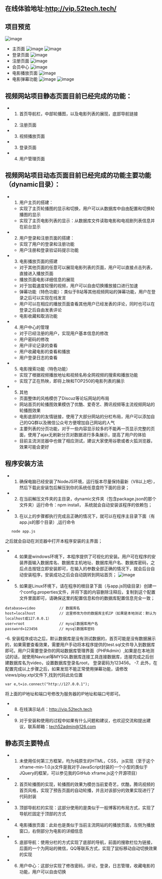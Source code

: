 ﻿## 在线体验地址:http://vip.52tech.tech/
## 项目预览
![image](https://github.com/xiugangzhang/vip.github.io/blob/master/static/images/preview.gif)
- 主页面
![image](https://github.com/xiugangzhang/vip.github.io/blob/master/static/images/preview.jpg)
![image](https://github.com/xiugangzhang/vip.github.io/blob/master/static/images/tv.jpg)
- 登录页面
![image](https://github.com/xiugangzhang/vip.github.io/blob/master/static/images/login.jpg)
- 注册页面
![image](https://github.com/xiugangzhang/vip.github.io/blob/master/static/images/register.jpg)
- 会员中心
![image](https://github.com/xiugangzhang/vip.github.io/blob/master/static/images/user.jpg)
- 电影播放页面
![image](https://github.com/xiugangzhang/vip.github.io/blob/master/static/images/play.jpg)
- 电影弹幕功能
![image](https://github.com/xiugangzhang/vip.github.io/blob/master/static/images/danmu.gif)
![image](https://github.com/xiugangzhang/vip.github.io/blob/master/static/images/05.jpg)



## 视频网站项目静态页面目前已经完成的功能：
- 1. 首页导航栏，中部轮播图，以及电影列表的展现，底部导航链接
- 2. 注册页面
- 3. 视频播放页面
- 3. 登录页面
- 4. 用户管理页面

## 视频网站项目动态页面目前已经完成的功能主要功能（dynamic目录）：
 - 1. 用户主页的搭建：
    - 实现了主页轮播图的显示和切换，用户可以从数据库中自由配置和切换轮播图的显示
    - 实现了主页电影列表的显示：从数据库文件读取电影和电视剧列表信息并在前台显示
 - 2. 用户登录和注册页面的搭建：
    - 实现了用户的登录和注册功能
    - 用户注册和登录验证码提示功能
 - 3. 电影播放页面的搭建
    - 对于其他页面的任意可以展现电影列表的页面，用户可以直接点击列表，直接进入播放页面
    - 播放页面电影详细信息的展现
    - 对于加载速度较慢的视频，用户可以自由切换播放接口进行加速
    - 弹幕功能（特色功能）：类似于B站等其他视频网站的弹幕功能，用户在登录之后可以实现在线发言
    - 用户可以在相应的播放页面查看其他用户已经发表的评论，同时也可以在登录之后自由发表评论
    - 电影收藏和取消功能
 - 4. 用户中心的管理
    - 对于已经注册的用户，实现用户基本信息的修改
    - 用户密码的修改
    - 用户评论记录的查看
    - 用户收藏电影的查看和播放
    - 用户登录日志的查看
 - 5. 电影搜索功能（特色功能）
    - 实现了根据视频播放地址和视频名称全网视频的搜索和播放功能
    - 实现了正在热映，即将上映和TOP250的电影列表的展示
  - 5. 其他
    - 页面整体的风格模仿了Discuz等论坛网站的布局
    - 网站首页的轮播图效果模仿了优酷、爱奇艺、腾讯视频等主流视频网站的轮播图效果
    - 电影底部的的友情链接，使用了大部分网站的分栏布局，用户可以添加自己的QQ群以及微信公众号方便增加自己网站的人气
    - 主要列表的分页功能，对于一些内容显示较多的不能再一页显示完整的页面，使用了ajax无刷新分页对数据进行多条展示，提高了用户的体验
    - 目前主流浏览器中也做了相应测试，建议大家使用谷歌或者火狐浏览器，效果可能会更好


## 程序安装方法

 - 1. 确保电脑已经安装了NodeJS环境，运行版本尽量保持最新（V8以上吧），然后下载此安装包后解压到你的系统任意盘符下面的目录；
 - 2. 在当前解压文件夹的主目录，dynamic文件夹（包含package.json的那个文件夹）运行命令：npm install， 系统就会自动安装该程序的依赖包；
 - 3. 在以上的步骤都执行完成且正确的情况下，就可以在程序主目录下面（有app.js的那个目录）,运行命令
 ```
    node app.js
 ```
 之后就会自动在浏览器中打开本程序安装的主界面；
 - 4. 如果是windows环境下，本程序提供了可视化的安装。用户可在程序的安装界面输入数据库名、数据库主机地址、数据库用户名、数据库密码，之后点击按钮立即安装即可，在输入的参数全部正确的情况下，就会后台自动安装程序，安装成功之后会自动跳转到网站首页；
 ![image](https://github.com/xiugangzhang/vip.github.io/blob/master/static/images/install.jpg)
 - 5. 如果是Linux环境下，请在程序的根目录下面（与app.js同级目录）创建一个config.properties文件，并将下面的内容删除注释后，复制到这个配置文件里面即可，请确保这里的配置信息和你的数据库配置信息完全一致；
```
database=video           // 数据库名        
host=localhost           // 这里修改为你的数据库主机IP（如果是本地测试：默认为localhost或127.0.0.1）
user=root                // mysql数据库用户名
password=123456          // mysql数据库密码   
```
 -6. 安装程序成功之后，默认数据库是没有测试数据的，首页可能是没有数据展示的，如果需要查看效果，需要用户手动将本程序提供的test.sql文件导入到数据库即可。用户只需要登录你的网站数据库管理界面（PHPAdmin）,如果是在本地测试的话，就使用Navicat等MYSQL数据库连接工具连接数据库，连接完成之后创建数据库名为video，设置数据库登录名root， 登录密码为123456。
 -7. 此外，在配置完成以上步骤之后，如果发现不能正常使用弹幕功能，请修改views/play.xtpl文件下,找到代码此处位置
 ```
 var e,t=io.connect("http://127.0.0.1");
 ```
 将上面的IP地址和端口号修改为服务器的IP地址和端口号即可。
 - 8. 在线演示站点：http://vip.52tech.tech
 - 9. 对于安装和使用的过程中如果有什么问题和建议，也欢迎交流和提出建议，联系邮箱：tech52admin@126.com


## 静态页主要特点
- 1. 未使用任何第三方框架，均为纯原生的HTML，CSS， js实现（至于这个xframe-min-1.0.js文件是我对于JavaScript封装的一个小型的类似于JQuery的框架，可以参见我的GitHub xframe.js这个开源项目）
- 2. 首页轮播图的实现，轮播图的效果为模仿当前爱奇艺，优酷，腾讯视频的首页风格，实现了预告页面的自动轮播，并且对该部分的效果实现进行了代码封装
- 3. 顶部导航栏的实现：这部分使用的是类似于一般博客的布局方式，实现了导航栏固定于顶部的方式
- 4. 电影播放页面：此处也是类似于当前主流网站的的播放页面，左侧为播放窗口，右侧部分为电影的详细信息
- 5. 底部导航：使用分栏的方式实现了底部的导航，前面的搜歌栏位为链接，后面的一个为网站的微信，QQ等联系方式，实现了鼠标移动自动切换效果的实现
- 6. 用户中心：这部分实现了修改密码，评论，登录，日志管理，收藏电影的功能，用户可以自由切换




